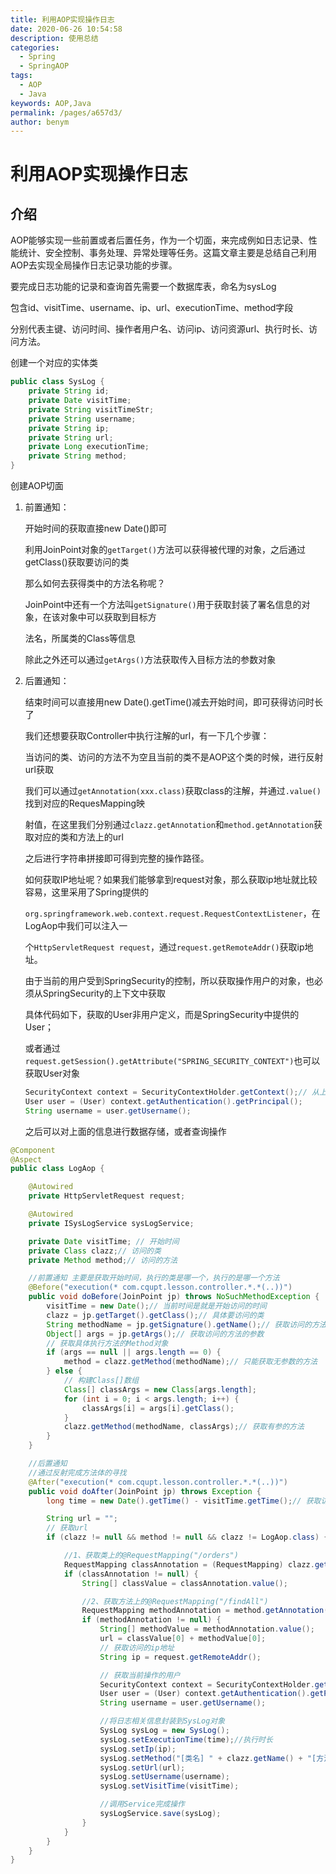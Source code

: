 ```yaml
---
title: 利用AOP实现操作日志
date: 2020-06-26 10:54:58
description: 使用总结
categories: 
  - Spring
  - SpringAOP
tags: 
  - AOP
  - Java
keywords: AOP,Java
permalink: /pages/a657d3/
author: benym
---
```


# 利用AOP实现操作日志

## 介绍

AOP能够实现一些前置或者后置任务，作为一个切面，来完成例如日志记录、性能统计、安全控制、事务处理、异常处理等任务。这篇文章主要是总结自己利用AOP去实现全局操作日志记录功能的步骤。

要完成日志功能的记录和查询首先需要一个数据库表，命名为sysLog

包含id、visitTime、username、ip、url、executionTime、method字段

分别代表主键、访问时间、操作者用户名、访问ip、访问资源url、执行时长、访问方法。

创建一个对应的实体类

```java
public class SysLog {
    private String id;
    private Date visitTime;
    private String visitTimeStr;
    private String username;
    private String ip;
    private String url;
    private Long executionTime;
    private String method;
}
```

创建AOP切面

1. 前置通知：

   开始时间的获取直接new Date()即可

   利用JoinPoint对象的`getTarget()`方法可以获得被代理的对象，之后通过getClass()获取要访问的类

   那么如何去获得类中的方法名称呢？

   JoinPoint中还有一个方法叫`getSignature()`用于获取封装了署名信息的对象，在该对象中可以获取到目标方

   法名，所属类的Class等信息

   除此之外还可以通过`getArgs()`方法获取传入目标方法的参数对象

2. 后置通知：

   结束时间可以直接用new Date().getTime()减去开始时间，即可获得访问时长了

   我们还想要获取Controller中执行注解的url，有一下几个步骤：

   当访问的类、访问的方法不为空且当前的类不是AOP这个类的时候，进行反射url获取

   我们可以通过`getAnnotation(xxx.class)`获取class的注解，并通过`.value()`找到对应的RequesMapping映

   射值，在这里我们分别通过`clazz.getAnnotation`和`method.getAnnotation`获取对应的类和方法上的url

   之后进行字符串拼接即可得到完整的操作路径。

   如何获取IP地址呢？如果我们能够拿到request对象，那么获取ip地址就比较容易，这里采用了Spring提供的

   `org.springframework.web.context.request.RequestContextListener`，在LogAop中我们可以注入一

   个`HttpServletRequest request`，通过`request.getRemoteAddr()`获取ip地址。

   由于当前的用户受到SpringSecurity的控制，所以获取操作用户的对象，也必须从SpringSecurity的上下文中获取

   具体代码如下，获取的User非用户定义，而是SpringSecurity中提供的User；

   或者通过`request.getSession().getAttribute("SPRING_SECURITY_CONTEXT")`也可以获取User对象

   ```java
   SecurityContext context = SecurityContextHolder.getContext();// 从上下文中获取当前登陆的用户
   User user = (User) context.getAuthentication().getPrincipal();
   String username = user.getUsername();
   ```

   之后可以对上面的信息进行数据存储，或者查询操作

```java
@Component
@Aspect
public class LogAop {

    @Autowired
    private HttpServletRequest request;

    @Autowired
    private ISysLogService sysLogService;

    private Date visitTime; // 开始时间
    private Class clazz;// 访问的类
    private Method method;// 访问的方法

    //前置通知 主要是获取开始时间，执行的类是哪一个，执行的是哪一个方法
    @Before("execution(* com.cqupt.lesson.controller.*.*(..))")
    public void doBefore(JoinPoint jp) throws NoSuchMethodException {
        visitTime = new Date();// 当前时间是就是开始访问的时间
        clazz = jp.getTarget().getClass();// 具体要访问的类
        String methodName = jp.getSignature().getName();// 获取访问的方法的名称
        Object[] args = jp.getArgs();// 获取访问的方法的参数
        // 获取具体执行方法的Method对象
        if (args == null || args.length == 0) {
            method = clazz.getMethod(methodName);// 只能获取无参数的方法
        } else {
            // 构建Class[]数组
            Class[] classArgs = new Class[args.length];
            for (int i = 0; i < args.length; i++) {
                classArgs[i] = args[i].getClass();
            }
            clazz.getMethod(methodName, classArgs);// 获取有参的方法
        }
    }

    //后置通知
    //通过反射完成方法体的寻找
    @After("execution(* com.cqupt.lesson.controller.*.*(..))")
    public void doAfter(JoinPoint jp) throws Exception {
        long time = new Date().getTime() - visitTime.getTime();// 获取访问时长

        String url = "";
        // 获取url
        if (clazz != null && method != null && clazz != LogAop.class) {

            //1、获取类上的@RequestMapping("/orders")
            RequestMapping classAnnotation = (RequestMapping) clazz.getAnnotation(RequestMapping.class);
            if (classAnnotation != null) {
                String[] classValue = classAnnotation.value();

                //2、获取方法上的@RequestMapping("/findAll")
                RequestMapping methodAnnotation = method.getAnnotation(RequestMapping.class);
                if (methodAnnotation != null) {
                    String[] methodValue = methodAnnotation.value();
                    url = classValue[0] + methodValue[0];
                    // 获取访问的ip地址
                    String ip = request.getRemoteAddr();

                    // 获取当前操作的用户
                    SecurityContext context = SecurityContextHolder.getContext();// 从上下文中获取当前登陆的用户
                    User user = (User) context.getAuthentication().getPrincipal();
                    String username = user.getUsername();

                    //将日志相关信息封装到SysLog对象
                    SysLog sysLog = new SysLog();
                    sysLog.setExecutionTime(time);//执行时长
                    sysLog.setIp(ip);
                    sysLog.setMethod("[类名] " + clazz.getName() + "[方法名] " + method.getName());
                    sysLog.setUrl(url);
                    sysLog.setUsername(username);
                    sysLog.setVisitTime(visitTime);

                    //调用Service完成操作
                    sysLogService.save(sysLog);
                }
            }
        }
    }
}
```
